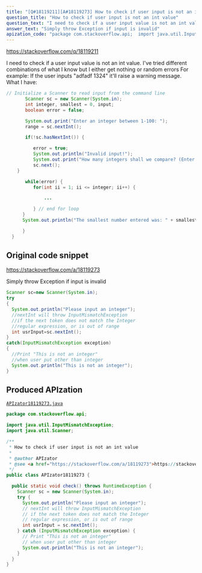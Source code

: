```yaml
---
title: "[Q#18119211][A#18119273] How to check if user input is not an int value"
question_title: "How to check if user input is not an int value"
question_text: "I need to check if a user input value is not an int value. I've tried different combinations of what I know but I either get nothing or random errors For example: If the user inputs \"adfadf 1324\" it'll raise a warning message. What I have:"
answer_text: "Simply throw Exception if input is invalid"
apization_code: "package com.stackoverflow.api;  import java.util.InputMismatchException; import java.util.Scanner;  /**  * How to check if user input is not an int value  *  * @author APIzator  * @see <a href=\"https://stackoverflow.com/a/18119273\">https://stackoverflow.com/a/18119273</a>  */ public class APIzator18119273 {    public static void check() throws RuntimeException {     Scanner sc = new Scanner(System.in);     try {       System.out.println(\"Please input an integer\");       // nextInt will throw InputMismatchException       // if the next token does not match the Integer       // regular expression, or is out of range       int usrInput = sc.nextInt();     } catch (InputMismatchException exception) {       // Print \"This is not an integer\"       // when user put other than integer       System.out.println(\"This is not an integer\");     }   } }"
---
```


https://stackoverflow.com/q/18119211

I need to check if a user input value is not an int value. I&#x27;ve tried different combinations of what I know but I either get nothing or random errors
For example:
If the user inputs &quot;adfadf 1324&quot; it&#x27;ll raise a warning message.
What I have:


```java
// Initialize a Scanner to read input from the command line
       Scanner sc = new Scanner(System.in);
       int integer, smallest = 0, input;
       boolean error = false;

       System.out.print("Enter an integer between 1-100: ");
       range = sc.nextInt();

       if(!sc.hasNextInt()) {

          error = true;
          System.out.println("Invalid input!");
          System.out.print("How many integers shall we compare? (Enter an integer between 1-100: ");
          sc.next();
    }

       while(error) {
          for(int ii = 1; ii <= integer; ii++) {

              ...

          } // end for loop
      }
      System.out.println("The smallest number entered was: " + smallest);

      }
  }
```


## Original code snippet

https://stackoverflow.com/a/18119273

Simply throw Exception if input is invalid

```java
Scanner sc=new Scanner(System.in);
try
{
  System.out.println("Please input an integer");
  //nextInt will throw InputMismatchException
  //if the next token does not match the Integer
  //regular expression, or is out of range
  int usrInput=sc.nextInt();
}
catch(InputMismatchException exception)
{
  //Print "This is not an integer"
  //when user put other than integer
  System.out.println("This is not an integer");
}
```

## Produced APIzation

[`APIzator18119273.java`](https://github.com/pasqualesalza/apization-temp-data/raw/master/apizations/java/APIzator18119273.java)

```java
package com.stackoverflow.api;

import java.util.InputMismatchException;
import java.util.Scanner;

/**
 * How to check if user input is not an int value
 *
 * @author APIzator
 * @see <a href="https://stackoverflow.com/a/18119273">https://stackoverflow.com/a/18119273</a>
 */
public class APIzator18119273 {

  public static void check() throws RuntimeException {
    Scanner sc = new Scanner(System.in);
    try {
      System.out.println("Please input an integer");
      // nextInt will throw InputMismatchException
      // if the next token does not match the Integer
      // regular expression, or is out of range
      int usrInput = sc.nextInt();
    } catch (InputMismatchException exception) {
      // Print "This is not an integer"
      // when user put other than integer
      System.out.println("This is not an integer");
    }
  }
}

```